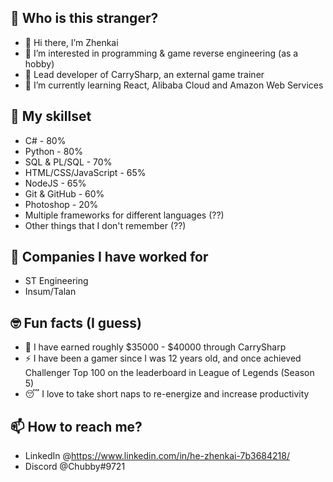 ## 👀 Who is this stranger?

- 👋 Hi there, I’m Zhenkai
- 👀 I’m interested in programming & game reverse engineering (as a hobby)
- 🚀 Lead developer of CarrySharp, an external game trainer
- 🌱 I’m currently learning React, Alibaba Cloud and Amazon Web Services

## 🚀 My skillset
- C# - 80%
- Python - 80%
- SQL & PL/SQL - 70%
- HTML/CSS/JavaScript - 65%
- NodeJS - 65%
- Git & GitHub - 60%
- Photoshop - 20%
- Multiple frameworks for different languages (??)
- Other things that I don't remember (??)

## 🏢 Companies I have worked for
- ST Engineering
- Insum/Talan

## 🤓 Fun facts (I guess)
- 💸 I have earned roughly $35000 - $40000 through CarrySharp
- ⚡ I have been a gamer since I was 12 years old, and once achieved Challenger Top 100 on the leaderboard in League of Legends (Season 5)
- 😴 I love to take short naps to re-energize and increase productivity

## 📫 How to reach me?
- LinkedIn @https://www.linkedin.com/in/he-zhenkai-7b3684218/
- Discord @Chubby#9721

